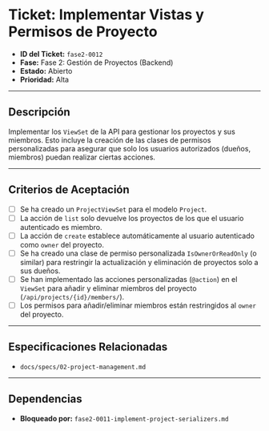# Ticket: Implementar Vistas y Permisos de Proyecto

- **ID del Ticket:** `fase2-0012`
- **Fase:** Fase 2: Gestión de Proyectos (Backend)
- **Estado:** Abierto
- **Prioridad:** Alta

---

## Descripción

Implementar los `ViewSet` de la API para gestionar los proyectos y sus miembros. Esto incluye la creación de las clases de permisos personalizadas para asegurar que solo los usuarios autorizados (dueños, miembros) puedan realizar ciertas acciones.

---

## Criterios de Aceptación

- [ ] Se ha creado un `ProjectViewSet` para el modelo `Project`.
- [ ] La acción de `list` solo devuelve los proyectos de los que el usuario autenticado es miembro.
- [ ] La acción de `create` establece automáticamente al usuario autenticado como `owner` del proyecto.
- [ ] Se ha creado una clase de permiso personalizada `IsOwnerOrReadOnly` (o similar) para restringir la actualización y eliminación de proyectos solo a sus dueños.
- [ ] Se han implementado las acciones personalizadas (`@action`) en el `ViewSet` para añadir y eliminar miembros del proyecto (`/api/projects/{id}/members/`).
- [ ] Los permisos para añadir/eliminar miembros están restringidos al `owner` del proyecto.

---

## Especificaciones Relacionadas

- `docs/specs/02-project-management.md`

---

## Dependencias

- **Bloqueado por:** `fase2-0011-implement-project-serializers.md` 